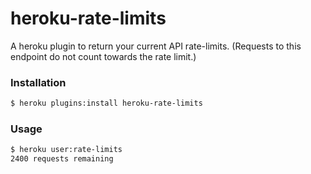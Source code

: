 # heroku-rate-limits

A heroku plugin to return your current API rate-limits. (Requests to this endpoint do not count towards the rate limit.)


### Installation

```bash
$ heroku plugins:install heroku-rate-limits
```

### Usage

```bash
$ heroku user:rate-limits
2400 requests remaining
```

